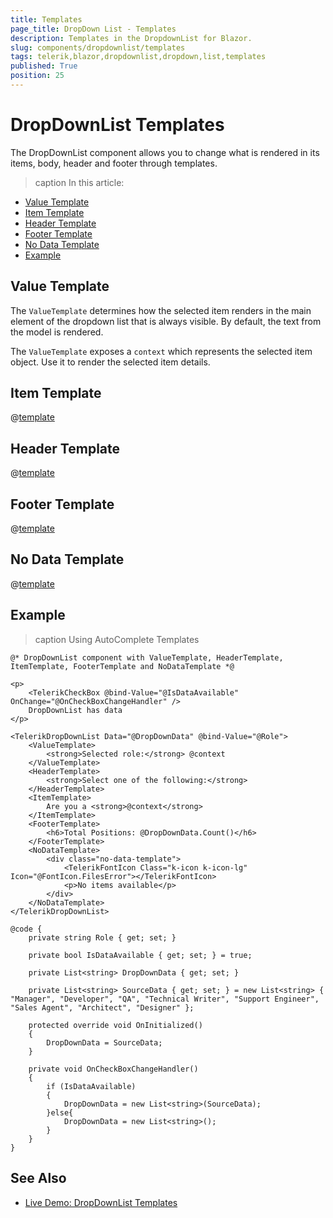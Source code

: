 ```yaml
---
title: Templates
page_title: DropDown List - Templates
description: Templates in the DropdownList for Blazor.
slug: components/dropdownlist/templates
tags: telerik,blazor,dropdownlist,dropdown,list,templates
published: True
position: 25
---
```


# DropDownList Templates

The DropDownList component allows you to change what is rendered in its items, body, header and footer through templates.

>caption In this article:

* [Value Template](#value-template)
* [Item Template](#item-template)
* [Header Template](#header-template)
* [Footer Template](#footer-template)
* [No Data Template](#no-data-template)
* [Example](#example)


## Value Template

The `ValueTemplate` determines how the selected item renders in the main element of the dropdown list that is always visible. By default, the text from the model is rendered.

The `ValueTemplate` exposes a `context` which represents the selected item object. Use it to render the selected item details.

## Item Template

@[template](/_contentTemplates/dropdowns/templates.md#item-template)

## Header Template

@[template](/_contentTemplates/dropdowns/templates.md#header-template)

## Footer Template

@[template](/_contentTemplates/dropdowns/templates.md#footer-template)

## No Data Template

@[template](/_contentTemplates/dropdowns/templates.md#no-data-template)

## Example

>caption Using AutoComplete Templates

````CSHTML
@* DropDownList component with ValueTemplate, HeaderTemplate, ItemTemplate, FooterTemplate and NoDataTemplate *@

<p>
    <TelerikCheckBox @bind-Value="@IsDataAvailable" OnChange="@OnCheckBoxChangeHandler" />
    DropDownList has data
</p>

<TelerikDropDownList Data="@DropDownData" @bind-Value="@Role">
    <ValueTemplate>
        <strong>Selected role:</strong> @context
    </ValueTemplate>
    <HeaderTemplate>
        <strong>Select one of the following:</strong>
    </HeaderTemplate>
    <ItemTemplate>
        Are you a <strong>@context</strong>
    </ItemTemplate>
    <FooterTemplate>
        <h6>Total Positions: @DropDownData.Count()</h6>
    </FooterTemplate>
    <NoDataTemplate>
        <div class="no-data-template">
            <TelerikFontIcon Class="k-icon k-icon-lg" Icon="@FontIcon.FilesError"></TelerikFontIcon>
            <p>No items available</p>
        </div>
    </NoDataTemplate>
</TelerikDropDownList>

@code {
    private string Role { get; set; }

    private bool IsDataAvailable { get; set; } = true;

    private List<string> DropDownData { get; set; }

    private List<string> SourceData { get; set; } = new List<string> { "Manager", "Developer", "QA", "Technical Writer", "Support Engineer", "Sales Agent", "Architect", "Designer" };

    protected override void OnInitialized()
    {
        DropDownData = SourceData;
    }

    private void OnCheckBoxChangeHandler()
    {
        if (IsDataAvailable)
        {
            DropDownData = new List<string>(SourceData);
        }else{
            DropDownData = new List<string>();
        }
    }
}
````

## See Also

  * [Live Demo: DropDownList Templates](https://demos.telerik.com/blazor-ui/dropdownlist/templates)
   
  
